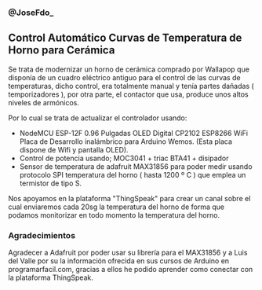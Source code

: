 
### @JoseFdo_

##  Control Automático Curvas de Temperatura de Horno para Cerámica
Se trata de modernizar un horno de cerámica comprado por Wallapop que disponía de un cuadro eléctrico antiguo para el control de las curvas de temperaturas, dicho control, era totalmente manual y tenía partes dañadas ( temporizadores ), por otra parte, el contactor que usa, produce unos altos niveles de armónicos.

Por lo cual se trata de actualizar el controlador usando:

- NodeMCU ESP-12F 0.96 Pulgadas OLED Digital CP2102 ESP8266 WiFi Placa de Desarrollo inalámbrico para Arduino Wemos. (Esta placa dispone de Wifi y pantalla OLED).
- Control de potencia usando; MOC3041 + triac BTA41 + disipador
- Sensor de temperatura de adafruit MAX31856 para poder medir usando protocolo SPI temperatura del horno ( hasta 1200 º C ) que emplea un termistor de tipo S.

Nos apoyamos en la plataforma "ThingSpeak" para crear un canal sobre el cual enviaremos cada 20sg la temperatura del horno de forma que podamos monitorizar en todo momento la temperatura del horno.

### Agradecimientos

Agradecer a Adafruit por poder usar su librería para el MAX31856 y a Luis del Valle por su la información ofrecida en sus cursos de Arduino en programarfacil.com, gracias a ellos he podido aprender como conectar con la plataforma ThingSpeak.
